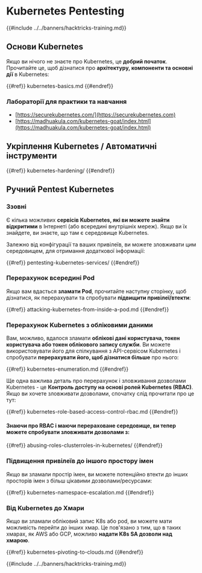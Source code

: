 # Kubernetes Pentesting

{{#include ../../banners/hacktricks-training.md}}

## Основи Kubernetes

Якщо ви нічого не знаєте про Kubernetes, це **добрий початок**. Прочитайте це, щоб дізнатися про **архітектуру, компоненти та основні дії** в Kubernetes:

{{#ref}}
kubernetes-basics.md
{{#endref}}

### Лабораторії для практики та навчання

- [https://securekubernetes.com/](https://securekubernetes.com)
- [https://madhuakula.com/kubernetes-goat/index.html](https://madhuakula.com/kubernetes-goat/index.html)

## Укріплення Kubernetes / Автоматичні інструменти

{{#ref}}
kubernetes-hardening/
{{#endref}}

## Ручний Pentest Kubernetes

### Ззовні

Є кілька можливих **сервісів Kubernetes, які ви можете знайти відкритими** в Інтернеті (або всередині внутрішніх мереж). Якщо ви їх знайдете, ви знаєте, що там є середовище Kubernetes.

Залежно від конфігурації та ваших привілеїв, ви можете зловживати цим середовищем, для отримання додаткової інформації:

{{#ref}}
pentesting-kubernetes-services/
{{#endref}}

### Перерахунок всередині Pod

Якщо вам вдасться **зламати Pod**, прочитайте наступну сторінку, щоб дізнатися, як перерахувати та спробувати **підвищити привілеї/втекти**:

{{#ref}}
attacking-kubernetes-from-inside-a-pod.md
{{#endref}}

### Перерахунок Kubernetes з обліковими даними

Вам, можливо, вдалося зламати **облікові дані користувача, токен користувача або токен облікового запису служби**. Ви можете використовувати його для спілкування з API-сервісом Kubernetes і спробувати **перерахувати його, щоб дізнатися більше** про нього:

{{#ref}}
kubernetes-enumeration.md
{{#endref}}

Ще одна важлива деталь про перерахунок і зловживання дозволами Kubernetes - це **Контроль доступу на основі ролей Kubernetes (RBAC)**. Якщо ви хочете зловживати дозволами, спочатку слід прочитати про це тут:

{{#ref}}
kubernetes-role-based-access-control-rbac.md
{{#endref}}

#### Знаючи про RBAC і маючи перераховане середовище, ви тепер можете спробувати зловживати дозволами з:

{{#ref}}
abusing-roles-clusterroles-in-kubernetes/
{{#endref}}

### Підвищення привілеїв до іншого простору імен

Якщо ви зламали простір імен, ви можете потенційно втекти до інших просторів імен з більш цікавими дозволами/ресурсами:

{{#ref}}
kubernetes-namespace-escalation.md
{{#endref}}

### Від Kubernetes до Хмари

Якщо ви зламали обліковий запис K8s або pod, ви можете мати можливість перейти до інших хмар. Це пов'язано з тим, що в таких хмарах, як AWS або GCP, можливо **надати K8s SA дозволи над хмарою**.

{{#ref}}
kubernetes-pivoting-to-clouds.md
{{#endref}}

{{#include ../../banners/hacktricks-training.md}}
